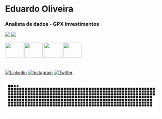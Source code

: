# Eduardo Oliveira
### Analista de dados - GPX Investimentos

<div align="">
  <a href="https://github.com/eduardorco">
    <img height="145em" src="https://github-readme-stats.vercel.app/api?username=eduardorco&count_private=true&include_all_commits=true&show_icons=true&theme=dracula&hide_border=false&show_owner=true"/>
    <img height="145em" src="https://github-readme-stats.vercel.app/api/top-langs/?username=eduardorco&theme=dracula&hide_border=false&&layout=compact"/>
  </a>
</div>

<div style="display: inline_block"><br>
  
  <img align="center" height="50" width="60" src="https://cdn.jsdelivr.net/gh/devicons/devicon/icons/python/python-original.svg" />
    
  <img align="center" height="50" width="60" src="https://cdn.jsdelivr.net/gh/devicons/devicon/icons/pandas/pandas-original-wordmark.svg" />
          
  <img align="center" height="50" width="60" src="https://cdn.jsdelivr.net/gh/devicons/devicon/icons/mysql/mysql-original-wordmark.svg" />
 
<!--   <img align="center" height="50" width="60" src="https://cdn.jsdelivr.net/gh/devicons/devicon/icons/amazonwebservices/amazonwebservices-original.svg" /> -->
  
  
  <img align="center" height="50" width="60" src="https://cdn.jsdelivr.net/gh/devicons/devicon/icons/git/git-original.svg" />
  
<!--   <img align="center" height="50" width="60" src="https://cdn.jsdelivr.net/gh/devicons/devicon/icons/linux/linux-original.svg" /> -->
  
<!--   <img align="center" height="50" width="60" src="https://cdn.jsdelivr.net/gh/devicons/devicon/icons/mongodb/mongodb-original.svg" /> -->

<!--   <img align="center" height="50" width="60" src="https://cdn.jsdelivr.net/gh/devicons/devicon/icons/r/r-original.svg" />         -->
          
<!--   <img align="center" height="50" width="60" src="https://raw.githubusercontent.com/devicons/devicon/master/icons/html5/html5-original.svg"> -->

</div>

#

[![Linkedin](https://img.shields.io/badge/LinkedIn-0077B5?style=for-the-badge&logo=linkedin&logoColor=white)](https://www.linkedin.com/in/eduardo-oliveira-579520157/)
[![Instagram](https://img.shields.io/badge/Instagram-E4405F?style=for-the-badge&logo=instagram&logoColor=white)](https://www.instagram.com/eduardorco11/)
[![Twitter](https://img.shields.io/badge/Twitter-1DA1F2?style=for-the-badge&logo=twitter&logoColor=white)](https://twitter.com/eduardorco11)



###

 ![Snake animation](https://github.com/eduardorco/eduardorco/blob/output/github-contribution-grid-snake.svg)
